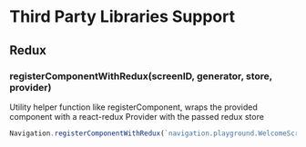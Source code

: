 # Third Party Libraries Support

## Redux

### registerComponentWithRedux(screenID, generator, store, provider)
Utility helper function like registerComponent,
wraps the provided component with a react-redux Provider with the passed redux store

```js
Navigation.registerComponentWithRedux(`navigation.playground.WelcomeScreen`, () => WelcomeScreen, store, provider);
```